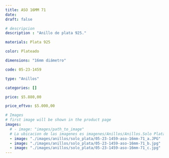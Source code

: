 ```yaml
---
title: ASO 16MM 71
date: 
draft: false

# descripcion
description : "Anillo de plata 925."

materials: Plata 925

color: Plateado

dimensions: "16mm diámetro"

code: 05-23-1459

type: "Anillos"

categories: []

price: $5.880,00

price_eftvo: $5.000,00

# Images
# first image will be shown in the product page
images:
  # - image: "images/path_to_image"
  # La ubicacion de las imagenes es imagenes/Anillos/Anillos.Solo Plata/05-23-1459-aso-16mm-71
  - image: "./images/anillos/solo_plata/05-23-1459-aso-16mm-71_a.JPG"
  - image: "./images/anillos/solo_plata/05-23-1459-aso-16mm-71_b.jpg"
  - image: "./images/anillos/solo_plata/05-23-1459-aso-16mm-71_c.jpg"
---
```


